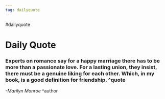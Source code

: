 ```yaml
---
tag: dailyquote
---
```


#dailyquote

# Daily Quote

### Experts on romance say for a happy marriage there has to be more than a passionate love. For a lasting union, they insist, there must be a genuine liking for each other. Which, in my book, is a good definition for friendship. ^quote
*-Marilyn Monroe* ^author
